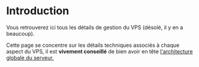 # Introduction

Vous retrouverez ici tous les détails de gestion du VPS (désolé, il y en a
beaucoup).

Cette page se concentre sur les détails techniques associés à chaque aspect du
VPS, il est **vivement conseillé** de bien avoir en tête
[l'architecture globale du serveur.](architecture.md)
